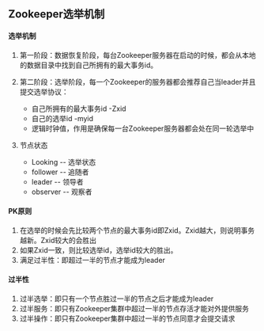 ## Zookeeper选举机制

#### 选举机制

1. 第一阶段：数据恢复阶段，每台Zookeeper服务器在启动的时候，都会从本地的数据目录中找到自己所拥有的最大事务id。

2. 第二阶段：选举阶段，每一个Zookeeper的服务器都会推荐自己当leader并且提交选举协议：
   * 自己所拥有的最大事务id  -Zxid
   * 自己的选举id  -myid
   * 逻辑时钟值，作用是确保每一台Zookeeper服务器都会处在同一轮选举中

3. 节点状态
   * Looking -- 选举状态
   * follower  -- 追随者
   * leader -- 领导者
   * observer -- 观察者


#### PK原则

1. 在选举的时候会先比较两个节点的最大事务id即Zxid。Zxid越大，则说明事务越新。Zxid较大的会胜出
2. 如果Zxid一致，则比较选举id，选举id较大的胜出。
3. 满足过半性：即超过一半的节点才能成为leader

#### 过半性

1. 过半选举：即只有一个节点胜过一半的节点之后才能成为leader
2. 过半服务：即只有Zookeeper集群中超过一半的节点存活才能对外提供服务
3. 过半操作：即只有Zookeeper集群中超过一半的节点同意才会提交请求